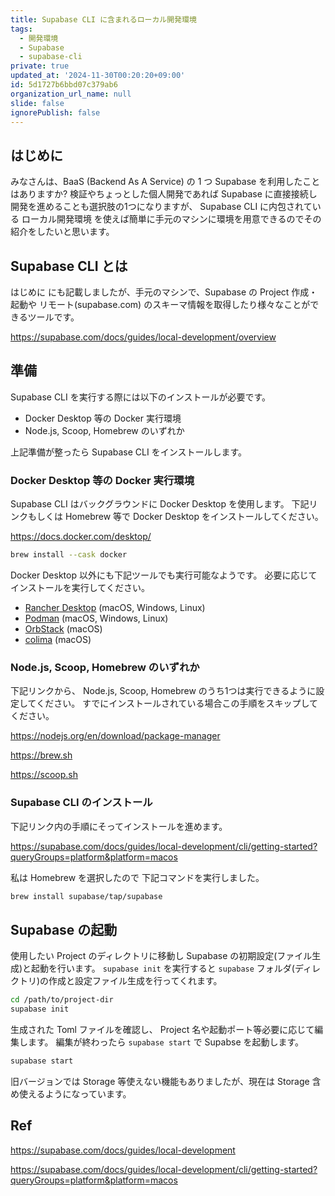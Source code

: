 ```yaml
---
title: Supabase CLI に含まれるローカル開発環境
tags:
  - 開発環境
  - Supabase
  - supabase-cli
private: true
updated_at: '2024-11-30T00:20:20+09:00'
id: 5d1727b6bbd07c379ab6
organization_url_name: null
slide: false
ignorePublish: false
---
```


## はじめに

みなさんは、BaaS (Backend As A Service) の 1 つ Supabase を利用したことはありますか?
検証やちょっとした個人開発であれば Supabase に直接接続し開発を進めることも選択肢の1つになりますが、 Supabase CLI に内包されている ローカル開発環境 を使えば簡単に手元のマシンに環境を用意できるのでその紹介をしたいと思います。

## Supabase CLI とは

はじめに にも記載しましたが、手元のマシンで、Supabase の Project 作成・起動や リモート(supabase.com) のスキーマ情報を取得したり様々なことができるツールです。

https://supabase.com/docs/guides/local-development/overview

## 準備

Supabase CLI を実行する際には以下のインストールが必要です。

- Docker Desktop 等の Docker 実行環境
- Node.js, Scoop, Homebrew のいずれか

上記準備が整ったら Supabase CLI をインストールします。

### Docker Desktop 等の Docker 実行環境

Supabase CLI はバックグラウンドに Docker Desktop を使用します。
下記リンクもしくは Homebrew 等で Docker Desktop をインストールしてください。

https://docs.docker.com/desktop/

```sh
brew install --cask docker
```

Docker Desktop 以外にも下記ツールでも実行可能なようです。
必要に応じてインストールを実行してください。

- [Rancher Desktop](https://rancherdesktop.io/) (macOS, Windows, Linux)
- [Podman](https://podman.io/) (macOS, Windows, Linux)
- [OrbStack](https://orbstack.dev/) (macOS)
- [colima](https://github.com/abiosoft/colima) (macOS)

### Node.js, Scoop, Homebrew のいずれか

下記リンクから、 Node.js, Scoop, Homebrew のうち1つは実行できるように設定してください。
すでにインストールされている場合この手順をスキップしてください。

https://nodejs.org/en/download/package-manager

https://brew.sh

https://scoop.sh

### Supabase CLI のインストール

下記リンク内の手順にそってインストールを進めます。

https://supabase.com/docs/guides/local-development/cli/getting-started?queryGroups=platform&platform=macos

私は Homebrew を選択したので 下記コマンドを実行しました。

```sh
brew install supabase/tap/supabase
```

## Supabase の起動

使用したい Project のディレクトリに移動し Supabase の初期設定(ファイル生成)と起動を行います。
`supabase init` を実行すると `supabase` フォルダ(ディレクトリ)の作成と設定ファイル生成を行ってくれます。

```sh
cd /path/to/project-dir
supabase init
```

生成された Toml ファイルを確認し、 Project 名や起動ポート等必要に応じて編集します。
編集が終わったら `supabase start` で Supabse を起動します。

```sh
supabase start
```

旧バージョンでは Storage 等使えない機能もありましたが、現在は Storage 含め使えるようになっています。

## Ref

https://supabase.com/docs/guides/local-development

https://supabase.com/docs/guides/local-development/cli/getting-started?queryGroups=platform&platform=macos
